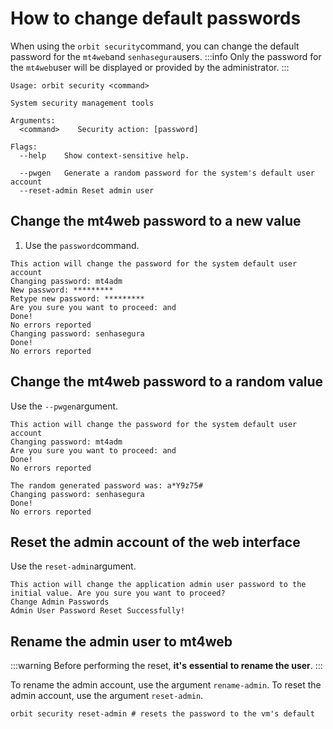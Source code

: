 # How to change default passwords

When using the `orbit security`command, you can change the default password for the `mt4web`and `senhasegura`users.
:::info
Only the password for the `mt4web`user will be displayed or provided by the administrator.
:::

```mt4adm@vmdf-giskard:~$ sudo orbit security --help
Usage: orbit security <command>

System security management tools

Arguments:
  <command>    Security action: [password]

Flags:
  --help    Show context-sensitive help.

  --pwgen   Generate a random password for the system's default user account
  --reset-admin Reset admin user
``` 
## Change the mt4web password to a new value

1. Use the `password`command.

```mt4adm@vmdf-giskard:~$ sudo orbit security password
This action will change the password for the system default user account
Changing password: mt4adm
New password: *********
Retype new password: *********
Are you sure you want to proceed: and
Done!
No errors reported
Changing password: senhasegura
Done!
No errors reported
``` 
## Change the mt4web password to a random value
Use the `--pwgen`argument.

```mt4adm@vmdf-giskard:~$ sudo orbit security password --pwgen
This action will change the password for the system default user account
Changing password: mt4adm
Are you sure you want to proceed: and
Done!
No errors reported

The random generated password was: a*Y9z75#
Changing password: senhasegura
Done!
No errors reported
```
## Reset the admin account of the web interface
Use the `reset-admin`argument.

```mt4adm@vmdf-giskard:~$ sudo orbit security reset-admin
This action will change the application admin user password to the initial value. Are you sure you want to proceed?
Change Admin Passwords
Admin User Password Reset Successfully!
```
## Rename the admin user to mt4web

:::warning
Before performing the reset, **it's** **essential** **to rename the user**.
:::

To rename the admin account, use the argument `rename-admin`.
To reset the admin account, use the argument `reset-admin`.
```orbit security rename-admin # changes admin name to mt4web
orbit security reset-admin # resets the password to the vm's default
```
